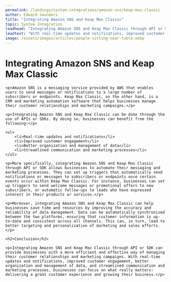 ```yaml
---
permalink: /landings/system-integrations/amazon-sns/keap-max-classic
author: Edward Saunders
title: "Integrating Amazon SNS and Keap Max Classic"
topic: System Integration
leadhead: "Integrating Amazon SNS and Keap Max Classic through API or SDK can provide businesses with a more efficient and effective way of managing their customer relationships and marketing campaigns"
leadtext: "With real-time updates and notifications, improved customer engagement, better organization and management of data, and streamlined communication and marketing processes, businesses can focus on what really matters: delivering a great customer experience and growing their business."
image: /assets/images/articles/people-sitting-near-table.webp
---
```

<div class="arttext">
	<h1>Integrating Amazon SNS and Keap Max Classic</h1>

	<p>Amazon SNS is a messaging service provided by AWS that enables users to send messages or notifications to a large number of subscribers or endpoints. Keap Max Classic, on the other hand, is a CRM and marketing automation software that helps businesses manage their customer relationships and marketing campaigns.</p>

	<p>Integrating Amazon SNS and Keap Max Classic can be done through the use of APIs or SDKs. By doing so, businesses can benefit from the following:</p>

	<ul>
		<li>Real-time updates and notifications</li>
		<li>Improved customer engagement</li>
		<li>Better organization and management of data</li>
		<li>Streamlined communication and marketing processes</li>
	</ul>

	<p>More specifically, integrating Amazon SNS and Keap Max Classic through API or SDK allows businesses to automate their messaging and marketing processes. They can set up triggers that automatically send notifications or messages to subscribers or endpoints once certain events occur within Keap Max Classic. For instance, businesses can set up triggers to send welcome messages or promotional offers to new subscribers, or automatic follow-ups to leads who have expressed interest in their products or services.</p>

	<p>Moreover, integrating Amazon SNS and Keap Max Classic can help businesses save time and resources by improving the accuracy and reliability of data management. Data can be automatically synchronized between the two platforms, ensuring that customer information is up-to-date and consistent across all channels. This can, in turn, lead to better targeting and personalization of marketing and sales efforts.</p>

	<h2>Conclusion</h2>

	<p>Integrating Amazon SNS and Keap Max Classic through API or SDK can provide businesses with a more efficient and effective way of managing their customer relationships and marketing campaigns. With real-time updates and notifications, improved customer engagement, better organization and management of data, and streamlined communication and marketing processes, businesses can focus on what really matters: delivering a great customer experience and growing their business.</p>

</div>